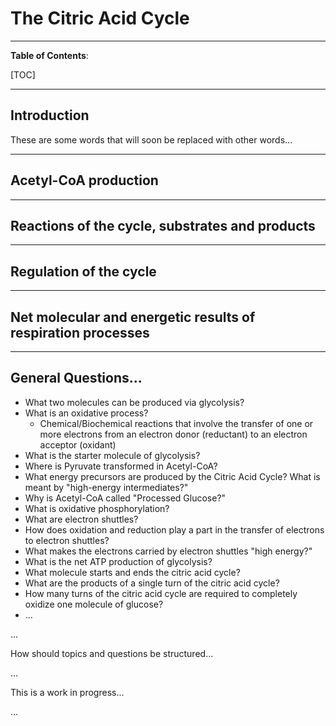# The Citric Acid Cycle

------

**Table of Contents**:

[TOC]

------

## Introduction

These are some words that will soon be replaced with other words...

------

## Acetyl-CoA production



------

## Reactions of the cycle, substrates and products



------

## Regulation of the cycle



------

## Net molecular and energetic results of respiration processes



------

## General Questions...



- What two molecules can be produced via glycolysis?
- What is an oxidative process?
  - Chemical/Biochemical reactions that involve the transfer of one or more electrons from an electron donor (reductant) to an electron acceptor (oxidant)
- What is the starter molecule of glycolysis?
- Where is Pyruvate transformed in Acetyl-CoA?
- What energy precursors are produced by the Citric Acid Cycle? What is meant by "high-energy intermediates?"
- Why is Acetyl-CoA called "Processed Glucose?"
- What is oxidative phosphorylation?
- What are electron shuttles?
- How does oxidation and reduction play a part in the transfer of electrons to electron shuttles?
- What makes the electrons carried by electron shuttles "high energy?"
- What is the net ATP production of glycolysis?
- What molecule starts and ends the citric acid cycle?
- What are the products of a single turn of the citric acid cycle?
- How many turns of the citric acid cycle are required to completely oxidize one molecule of glucose?
- ...

...

How should topics and questions be structured...

...

This is a work in progress...

...